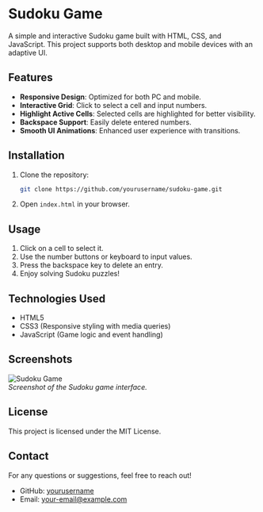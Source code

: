# Sudoku Game

A simple and interactive Sudoku game built with HTML, CSS, and JavaScript. This project supports both desktop and mobile devices with an adaptive UI.

## Features
- **Responsive Design**: Optimized for both PC and mobile.
- **Interactive Grid**: Click to select a cell and input numbers.
- **Highlight Active Cells**: Selected cells are highlighted for better visibility.
- **Backspace Support**: Easily delete entered numbers.
- **Smooth UI Animations**: Enhanced user experience with transitions.

## Installation
1. Clone the repository:
   ```sh
   git clone https://github.com/yourusername/sudoku-game.git
   ```
2. Open `index.html` in your browser.

## Usage
1. Click on a cell to select it.
2. Use the number buttons or keyboard to input values.
3. Press the backspace key to delete an entry.
4. Enjoy solving Sudoku puzzles!

## Technologies Used
- HTML5
- CSS3 (Responsive styling with media queries)
- JavaScript (Game logic and event handling)

## Screenshots
![Sudoku Game](https://via.placeholder.com/800x400)  
*Screenshot of the Sudoku game interface.*

## License
This project is licensed under the MIT License.

## Contact
For any questions or suggestions, feel free to reach out!
- GitHub: [yourusername](https://github.com/yourusername)
- Email: your-email@example.com

